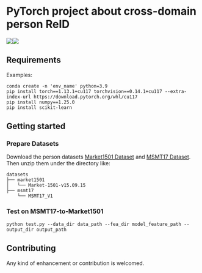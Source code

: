 # PyTorch project about cross-domain person ReID
![](https://img.shields.io/badge/python->=v3.7-blue)![](https://img.shields.io/badge/pytorch->=v1.6-red)

## Requirements
Examples:
```
conda create -n 'env_name' python=3.9
pip install torch==1.13.1+cu117 torchvision==0.14.1+cu117 --extra-index-url https://download.pytorch.org/whl/cu117
pip install numpy==1.25.0
pip install scikit-learn
```

## Getting started
### Prepare Datasets
Download the person datasets [Market1501 Dataset](http://www.liangzheng.org/Project/project_reid.html) and [MSMT17 Dataset](https://arxiv.org/abs/1711.08565).
Then unzip them under the directory like:
```
datasets
├── market1501
│   └── Market-1501-v15.09.15
├── msmt17
    └── MSMT17_V1
```

### Test on MSMT17-to-Market1501
```
python test.py --data_dir data_path --fea_dir model_feature_path --output_dir output_path
```

## Contributing
Any kind of enhancement or contribution is welcomed.

